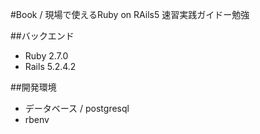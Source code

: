 #Book / 現場で使えるRuby on RAils5 速習実践ガイドー勉強

##バックエンド
- Ruby 2.7.0
- Rails 5.2.4.2

##開発環境
- データベース / postgresql
- rbenv
